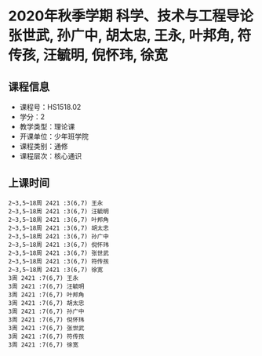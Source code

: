# 2020年秋季学期 科学、技术与工程导论 张世武, 孙广中, 胡太忠, 王永, 叶邦角, 符传孩, 汪毓明, 倪怀玮, 徐宽






## 课程信息

- 课程号：HS1518.02
- 学分：2
- 教学类型：理论课
- 开课单位：少年班学院
- 课程类别：通修
- 课程层次：核心通识

## 上课时间

```
2~3,5~18周 2421 :3(6,7) 王永
2~3,5~18周 2421 :3(6,7) 汪毓明
2~3,5~18周 2421 :3(6,7) 叶邦角
2~3,5~18周 2421 :3(6,7) 胡太忠
2~3,5~18周 2421 :3(6,7) 孙广中
2~3,5~18周 2421 :3(6,7) 倪怀玮
2~3,5~18周 2421 :3(6,7) 张世武
2~3,5~18周 2421 :3(6,7) 符传孩
2~3,5~18周 2421 :3(6,7) 徐宽
3周 2421 :7(6,7) 王永
3周 2421 :7(6,7) 汪毓明
3周 2421 :7(6,7) 叶邦角
3周 2421 :7(6,7) 胡太忠
3周 2421 :7(6,7) 孙广中
3周 2421 :7(6,7) 倪怀玮
3周 2421 :7(6,7) 张世武
3周 2421 :7(6,7) 符传孩
3周 2421 :7(6,7) 徐宽
```

